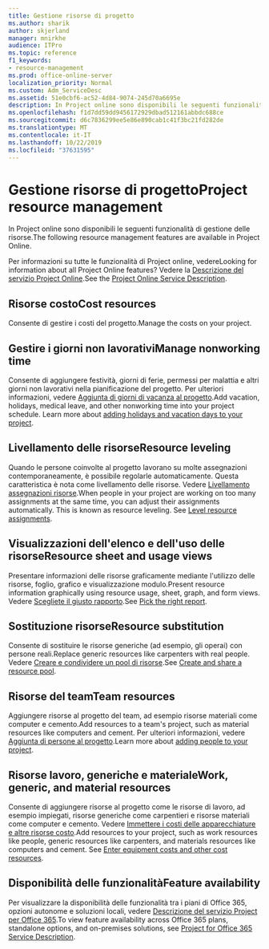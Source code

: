 ```yaml
---
title: Gestione risorse di progetto
ms.author: sharik
author: skjerland
manager: mnirkhe
audience: ITPro
ms.topic: reference
f1_keywords:
- resource-management
ms.prod: office-online-server
localization_priority: Normal
ms.custom: Adm_ServiceDesc
ms.assetid: 51e0cbf6-ac52-4d84-9074-245d70a6695e
description: In Project online sono disponibili le seguenti funzionalità di gestione delle risorse.
ms.openlocfilehash: f1d7dd59dd9456172929dbad512161abbdc688ce
ms.sourcegitcommit: d6c7836299ee5e86e890cab1c41f3bc21fd282de
ms.translationtype: MT
ms.contentlocale: it-IT
ms.lasthandoff: 10/22/2019
ms.locfileid: "37631595"
---
```

# <a name="project-resource-management"></a><span data-ttu-id="8b0be-103">Gestione risorse di progetto</span><span class="sxs-lookup"><span data-stu-id="8b0be-103">Project resource management</span></span>

<span data-ttu-id="8b0be-104">In Project online sono disponibili le seguenti funzionalità di gestione delle risorse.</span><span class="sxs-lookup"><span data-stu-id="8b0be-104">The following resource management features are available in Project Online.</span></span>
  
<span data-ttu-id="8b0be-105">Per informazioni su tutte le funzionalità di Project online, vedere</span><span class="sxs-lookup"><span data-stu-id="8b0be-105">Looking for information about all Project Online features?</span></span> <span data-ttu-id="8b0be-106">Vedere la [Descrizione del servizio Project Online](project-online-service-description.md).</span><span class="sxs-lookup"><span data-stu-id="8b0be-106">See the [Project Online Service Description](project-online-service-description.md).</span></span>
  
## <a name="cost-resources"></a><span data-ttu-id="8b0be-107">Risorse costo</span><span class="sxs-lookup"><span data-stu-id="8b0be-107">Cost resources</span></span>

<span data-ttu-id="8b0be-108">Consente di gestire i costi del progetto.</span><span class="sxs-lookup"><span data-stu-id="8b0be-108">Manage the costs on your project.</span></span>
  
## <a name="manage-nonworking-time"></a><span data-ttu-id="8b0be-109">Gestire i giorni non lavorativi</span><span class="sxs-lookup"><span data-stu-id="8b0be-109">Manage nonworking time</span></span>

<span data-ttu-id="8b0be-p102">Consente di aggiungere festività, giorni di ferie, permessi per malattia e altri giorni non lavorativi nella pianificazione del progetto. Per ulteriori informazioni, vedere [Aggiunta di giorni di vacanza al progetto](https://go.microsoft.com/fwlink/p/?LinkId=271337).</span><span class="sxs-lookup"><span data-stu-id="8b0be-p102">Add vacation, holidays, medical leave, and other nonworking time into your project schedule. Learn more about [adding holidays and vacation days to your project](https://go.microsoft.com/fwlink/p/?LinkId=271337).</span></span>
  
## <a name="resource-leveling"></a><span data-ttu-id="8b0be-112">Livellamento delle risorse</span><span class="sxs-lookup"><span data-stu-id="8b0be-112">Resource leveling</span></span>

<span data-ttu-id="8b0be-p103">Quando le persone coinvolte al progetto lavorano su molte assegnazioni contemporaneamente, è possibile regolarle automaticamente. Questa caratteristica è nota come livellamento delle risorse. Vedere [Livellamento assegnazioni risorse](https://go.microsoft.com/fwlink/p/?LinkId=271348).</span><span class="sxs-lookup"><span data-stu-id="8b0be-p103">When people in your project are working on too many assignments at the same time, you can adjust their assignments automatically. This is known as resource leveling. See [Level resource assignments](https://go.microsoft.com/fwlink/p/?LinkId=271348).</span></span>
  
## <a name="resource-sheet-and-usage-views"></a><span data-ttu-id="8b0be-116">Visualizzazioni dell'elenco e dell'uso delle risorse</span><span class="sxs-lookup"><span data-stu-id="8b0be-116">Resource sheet and usage views</span></span>

<span data-ttu-id="8b0be-117">Presentare informazioni delle risorse graficamente mediante l'utilizzo delle risorse, foglio, grafico e visualizzazione modulo.</span><span class="sxs-lookup"><span data-stu-id="8b0be-117">Present resource information graphically using resource usage, sheet, graph, and form views.</span></span> <span data-ttu-id="8b0be-118">Vedere [Scegliete il giusto rapporto](https://go.microsoft.com/fwlink/?LinkId=402920).</span><span class="sxs-lookup"><span data-stu-id="8b0be-118">See [Pick the right report](https://go.microsoft.com/fwlink/?LinkId=402920).</span></span>
  
## <a name="resource-substitution"></a><span data-ttu-id="8b0be-119">Sostituzione risorse</span><span class="sxs-lookup"><span data-stu-id="8b0be-119">Resource substitution</span></span>

<span data-ttu-id="8b0be-120">Consente di sostituire le risorse generiche (ad esempio, gli operai) con persone reali.</span><span class="sxs-lookup"><span data-stu-id="8b0be-120">Replace generic resources like carpenters with real people.</span></span> <span data-ttu-id="8b0be-121">Vedere [Creare e condividere un pool di risorse](https://go.microsoft.com/fwlink/?LinkId=402921).</span><span class="sxs-lookup"><span data-stu-id="8b0be-121">See [Create and share a resource pool](https://go.microsoft.com/fwlink/?LinkId=402921).</span></span>
  
## <a name="team-resources"></a><span data-ttu-id="8b0be-122">Risorse del team</span><span class="sxs-lookup"><span data-stu-id="8b0be-122">Team resources</span></span>

<span data-ttu-id="8b0be-123">Aggiungere risorse al progetto del team, ad esempio risorse materiali come computer e cemento.</span><span class="sxs-lookup"><span data-stu-id="8b0be-123">Add resources to a team's project, such as material resources like computers and cement.</span></span> <span data-ttu-id="8b0be-124">Per ulteriori informazioni, vedere [Aggiunta di persone al progetto](https://go.microsoft.com/fwlink/p/?LinkId=271347).</span><span class="sxs-lookup"><span data-stu-id="8b0be-124">Learn more about [adding people to your project](https://go.microsoft.com/fwlink/p/?LinkId=271347).</span></span>
  
## <a name="work-generic-and-material-resources"></a><span data-ttu-id="8b0be-125">Risorse lavoro, generiche e materiale</span><span class="sxs-lookup"><span data-stu-id="8b0be-125">Work, generic, and material resources</span></span>

<span data-ttu-id="8b0be-p107">Consente di aggiungere risorse al progetto come le risorse di lavoro, ad esempio impiegati, risorse generiche come carpentieri e risorse materiali come computer e cemento. Vedere [Immettere i costi delle apparecchiature e altre risorse costo](https://go.microsoft.com/fwlink/?LinkId=402922).</span><span class="sxs-lookup"><span data-stu-id="8b0be-p107">Add resources to your project, such as work resources like people, generic resources like carpenters, and materials resources like computers and cement. See [Enter equipment costs and other cost resources](https://go.microsoft.com/fwlink/?LinkId=402922).</span></span>
  
## <a name="feature-availability"></a><span data-ttu-id="8b0be-128">Disponibilità delle funzionalità</span><span class="sxs-lookup"><span data-stu-id="8b0be-128">Feature availability</span></span>

<span data-ttu-id="8b0be-129">Per visualizzare la disponibilità delle funzionalità tra i piani di Office 365, opzioni autonome e soluzioni locali, vedere [Descrizione del servizio Project per Office 365](project-online-service-description.md).</span><span class="sxs-lookup"><span data-stu-id="8b0be-129">To view feature availability across Office 365 plans, standalone options, and on-premises solutions, see [Project for Office 365 Service Description](project-online-service-description.md).</span></span>
  

